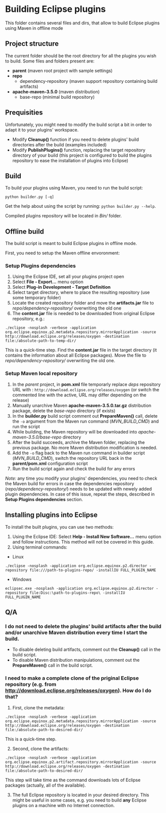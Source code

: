 # Building Eclipse plugins

This folder contains several files and dirs, that allow to build Eclipse plugins using Maven in offline mode


## Project structure

The current folder should be the root directory for all the plugins you wish to build.
Some files and folders present are:

- **parent** (maven root project with sample settings)
- **repo**
  - dependency-repository (maven support repository containing build artifacts)
- **apache-maven-3.5.0** (maven distribution)
  - base-repo (minimal build repository)


## Prequisities

Unfortunately, you might need to modify the build script a bit in order to adapt it to your plugins' workspace.

* Modify **Cleanup()** function if you need to delete plugins' build directories after the build (examples included)
* Modify **PublishPlugins()** function, replacing the target repository directory of your build (this project is configured to build the plugins repository to ease the installation of plugins into Eclipse)


## Build

To build your plugins using Maven, you need to run the build script:

```
python builder.py [-q]
```

Get the help about using the script by running: `python builder.py --help`.

Compiled plugins repository will be located in *Bin/* folder.


## Offline build

The build script is meant to build Eclipse plugins in offline mode.

First, you need to setup the Maven offline envoronment:

### Setup Plugins dependencies

1. Using the Eclipse IDE, set all your plugins project open
2. Select **File - Export...** menu option
2. Select **Plug-in Development - Target Definition**
3. Select target directory, where to place the resulting repository (use some temporary folder)
4. Locate the created repository folder and move the **artifacts.jar** file to *repo/dependency-repository/* overwriting the old one
5. The **content.jar** file is needed to be downloaded from original Eclipse repository, e.g.:
```
./eclipse -nosplash -verbose -application org.eclipse.equinox.p2.metadata.repository.mirrorApplication -source http://download.eclipse.org/releases/oxygen -destination file:/absolute-path-to-temp-dir/
```
This is a quick-time step. Find the **content.jar** file in the target directory (it contains the information about all Eclipse packages). Move the file to *repo/dependency-repository/* overwriting the old one.

### Setup Maven local repository

1. In the *parent* project, in **pom.xml** file temporarly replace *deps* repository URL with : `http://download.eclipse.org/releases/oxygen` (or switch the commented line with the active, URL may differ depending on the release)
2. Manually unarchive Maven **apache-maven-3.5.0.tar.gz** distribution package, delete the *base-repo* directory (if exists)
3. In the **builder.py** build script comment out **PrepareMaven()** call, delete the `-o` argument from the Maven run command (*MVN_BUILD_CMD*) and run the script
4. While building, the Maven repository will be downloaded into *apache-maven-3.5.0/base-repo* directory
5. After the build succeeds, archive the Maven folder, replacing the previous package. No more Maven distribution modification is needed.
6. Add the `-o` flag back to the Maven run command in builder script (*MVN_BUILD_CMD*), switch the repository URL back in the **parent/pom.xml** configuration script
7. Run the build script again and check the build for any errors

*Note:* any time you modify your plugins' dependencies, you need to check the Maven build for errors in case the dependencies repository (*repo/dependency-repository/*) needs to be updated with newely added plugin dependencies. In case of this issue, repeat the steps, described in **Setup Plugins dependencies** section.


## Installing plugins into Eclipse

To install the built plugins, you can use two methods:

1. Using the Eclipse IDE: Select **Help - Install New Software...** menu option and follow instructions. This method will not be covered in this guide.
2. Using terminal commands:

  - Linux
```
./eclipse -nosplash -application org.eclipse.equinox.p2.director -repository file:///path-to-plugins-repo/ -installIU FULL_PLUGIN_NAME
```

  - Windows
```
eclipsec.exe -nosplash -application org.eclipse.equinox.p2.director -repository file:Disc:\path-to-plugins-repo\ -installIU FULL_PLUGIN_NAME
```

## Q/A

### I do not need to delete the plugins' build artifacts after the build and/or unarchive Maven distribution every time I start the build.

* To disable deleting build artifacts, comment out the **Cleanup()** call in the build script.
* To disable Maven distribution manipulations, comment out the **PrepareMaven()** call in the build script.

### I need to make a complete clone of the priginal Eclipse repository (e.g. from http://download.eclipse.org/releases/oxygen). How do I do that?

1. First, clone the metadata:
```
./eclipse -nosplash -verbose -application org.eclipse.equinox.p2.metadata.repository.mirrorApplication -source http://download.eclipse.org/releases/oxygen -destination file:/absolute-path-to-desired-dir/
```
This is a quick-time step.

2. Second, clone the artifacts:
```
./eclipse -nosplash -verbose -application org.eclipse.equinox.p2.artifact.repository.mirrorApplication -source http://download.eclipse.org/releases/oxygen -destination file:/absolute-path-to-desired-dir/
```
This step will take time as the command downloads lots of Eclipse packages (actually, all of the available).

3. The full Eclipse repository is located in your desired directory. This might be useful in some cases, e.g. you need to build **any** Eclipse plugins on a machine with no Internet connection.
